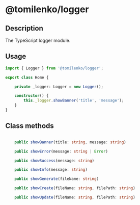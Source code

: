 # @tomilenko/logger

## Description

The TypeScript logger module.

## Usage
```ts
import { Logger } from '@tomilenko/logger';

export class Home {

    private _logger: Logger = new Logger();

    constructor() {
        this._logger.showBanner('title', 'message');
    }
}
```

## Class methods

```ts

    public showBanner(title: string, message: string)

    public showError(message: string | Error)

    public showSuccess(message: string)

    public showInfo(message: string)

    public showGenerate(fileName: string)

    public showCreate(fileName: string, filePath: string)

    public showUpdate(fileName: string, filePath: string)
```